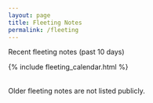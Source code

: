 ```yaml
---
layout: page
title: Fleeting Notes
permalink: /fleeting
---
```


<div class="wrap">
  <p class="muted font-ui">Recent fleeting notes (past 10&nbsp;days)</p>
  
  {% include fleeting_calendar.html %}
  <p class="small muted font-ui" style="margin-top:2rem;">Older fleeting notes are not listed publicly.</p>
</div>

<style>
  .fleeting-grid {
    display: grid;
    grid-template-columns: repeat(auto-fill, minmax(160px, 1fr));
    gap: 1rem;
  }
  .fleeting-card {
    display: block;
    padding: 1rem;
    background: rgba(var(--color-tx-normal-rgb), 0.05);
    border: 1px solid var(--color-ui-normal);
    border-radius: var(--border-radius);
    text-decoration: none;
    transition: background 0.2s;
    word-break: break-word;
    overflow-wrap: anywhere;
  }
  .fleeting-card:hover {
    background: rgba(var(--color-tx-normal-rgb), 0.1);
  }
  .fleeting-card .date {
    font-weight: 600;
    display: block;
    margin-bottom: .25rem;
    color: var(--color-tx-normal);
  }
  .fleeting-card .excerpt {
    color: var(--color-tx-muted);
    font-size: var(--font-small);
    word-break: break-word;
    overflow-wrap: anywhere;
  }
</style> 